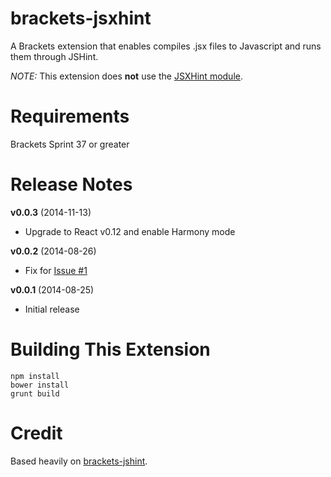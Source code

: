 brackets-jsxhint
=================

A Brackets extension that enables compiles .jsx files to Javascript and runs them through JSHint.

*NOTE:* This extension does **not** use the [JSXHint module](https://github.com/STRML/JSXHint).

Requirements
=====

Brackets Sprint 37 or greater

Release Notes
=====

**v0.0.3** (2014-11-13)

- Upgrade to React v0.12 and enable Harmony mode

**v0.0.2** (2014-08-26)

- Fix for [Issue #1](https://github.com/globexdesigns/brackets-jsxhint/issues/1)

**v0.0.1** (2014-08-25)

- Initial release

Building This Extension
=====

```
npm install
bower install
grunt build
```

Credit
=====

Based heavily on [brackets-jshint](https://github.com/cfjedimaster/brackets-jshint/).